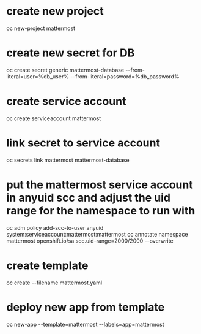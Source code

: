 # create new project
oc new-project mattermost

# create new secret for DB
oc create secret generic mattermost-database --from-literal=user=%db_user% --from-literal=password=%db_password%

# create service account
oc create serviceaccount mattermost

# link secret to service account
oc secrets link mattermost mattermost-database

# put the mattermost service account in anyuid scc and adjust the uid range for the namespace to run with
oc adm policy add-scc-to-user anyuid system:serviceaccount:mattermost:mattermost
oc annotate namespace mattermost openshift.io/sa.scc.uid-range=2000/2000 --overwrite

# create template
oc create --filename mattermost.yaml

# deploy new app from template
oc new-app --template=mattermost --labels=app=mattermost
